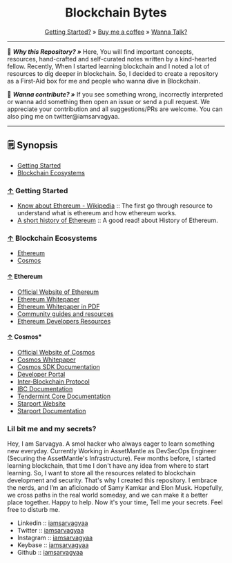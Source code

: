 <div align="center">
	<h1> Blockchain Bytes</h1>
</div>
<p align="center">
  <a href="#getting-started">Getting Started?</a> »
  <a href="https://www.buymeacoffee.com/iamsarvagyaa">Buy me a coffee</a> »
  <a href="#contact-me">Wanna Talk?</a></a>
</p>

***

:rocket: ***Why this Repository? »*** Here, You will find important concepts, resources, hand-crafted and self-curated notes written by a kind-hearted fellow. Recently, When I started learning blockchain and I noted a lot of resources to dig deeper in blockchain. So, I decided to create a repository as a First-Aid box for me and people who wanna dive in Blockchain.

:handshake: ***Wanna contribute? »*** If you see something wrong, incorrectly interpreted or wanna add something then open an issue or send a pull request. We appreciate your contribution and all suggestions/PRs are welcome. You can also ping me on twitter@iamsarvagyaa.

***

<a name="synopsis"></a>
## :spiral_notepad: Synopsis

- [Getting Started](#getting-started)
- [Blockchain Ecosystems](#blockchain-ecosystems)

<a name="getting-started"></a>
### [↑](#synopsis) Getting Started

- [Know about Ethereum - Wikipedia](https://en.wikipedia.org/wiki/Ethereum) :: The first go through resource to understand what is ethereum and how ethereum works.
- [A short history of Ethereum](https://media.consensys.net/a-short-history-of-ethereum-a8fdc5b4362c) :: A good read! about History of Ethereum.

<a name="blockchain-ecosystems"></a>
### [↑](#synopsis) Blockchain Ecosystems

- [Ethereum](#ethereum)
- [Cosmos](#cosmos)

<a name="ethereum"></a>
#### [↑](#synopsis) Ethereum

- [Official Website of Ethereum](https://ethereum.org/)
- [Ethereum Whitepaper](https://ethereum.org/en/whitepaper/)
- [Ethereum Whitepaper in PDF](https://ethereum.org/669c9e2e2027310b6b3cdce6e1c52962/Ethereum_White_Paper_-_Buterin_2014.pdf)
- [Community guides and resources](https://ethereum.org/en/learn/)
- [Ethereum Developers Resources](https://ethereum.org/en/developers/)

<a name="cosmos"></a>
#### [↑](#synopsis) Cosmos*

- [Official Website of Cosmos](https://cosmos.network)
- [Cosmos Whitepaper](https://v1.cosmos.network/resources/whitepaper)
- [Cosmos SDK Documentation](https://docs.cosmos.network)
- [Developer Portal](https://tutorials.cosmos.network)
- [Inter-Blockchain Protocol](https://ibcprotocol.org)
- [IBC Documentation](https://github.com/cosmos/ibc/raw/old/papers/2020-05/build/paper.pdf)
- [Tendermint Core Documentation](https://docs.tendermint.com/)
- [Starport Website](https://starport.com)
- [Starport Documentation](https://docs.starport.com)

<a name="contact-me"></a>
### Lil bit me and my secrets?
Hey, I am Sarvagya. A smol hacker who always eager to learn something new everyday. Currently Working in AssetMantle as DevSecOps Engineer (Securing the AssetMantle's Infrastructure). Few months before, I started learning blockchain, that time I don't have any idea from where to start learning. So, I want to store all the resources related to blockchain development and security. That's why I created this repository. I embrace the nerds, and I’m an aficionado of Samy Kamkar and Elon Musk. Hopefully, we cross paths in the real world someday, and we can make it a better place together. Happy to help. Now it's your time, Tell me your secrets. Feel free to disturb me.

- Linkedin :: [iamsarvagyaa](https://www.linkedin.com/in/iamsarvagyaa/)
- Twitter :: [iamsarvagyaa](https://twitter.com/iamsarvagyaa)
- Instagram :: [iamsarvagyaa](https://instagram.com/iamsarvagyaa)
- Keybase :: [iamsarvagyaa](https://keybase.io/iamsarvagyaa)
- Github :: [iamsarvagyaa](https://github.com/iamsarvagyaa)